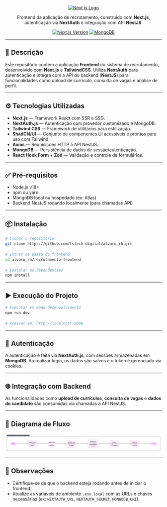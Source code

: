 <p align="center">
  <a href="https://nextjs.org" target="blank"><img src="https://vercel.com/vc-ap-vercel-marketing/_next/static/media/nextjs-logo-dark.c32f567e.svg" width="100" alt="Next.js Logo" /></a>
</p>

<p align="center">Frontend da aplicação de recrutamento, construído com <strong>Next.js</strong>, autenticação via <strong>NextAuth</strong> e integração com API <strong>NestJS</strong>.</p>

<p align="center">
  <a href="https://nextjs.org" target="_blank"><img src="https://img.shields.io/badge/Next.js-13+-black.svg" alt="Next.js Version" /></a>
  <a href="https://www.mongodb.com/" target="_blank"><img src="https://img.shields.io/badge/Database-MongoDB-green" alt="MongoDB" /></a>
</p>

---

## 🧾 Descrição

Este repositório contém a aplicação **Frontend** do sistema de recrutamento, desenvolvido com **Next.js** e **TailwindCSS**. Utiliza **NextAuth** para autenticação e integra com a API do backend (**NestJS**) para funcionalidades como upload de currículo, consulta de vagas e análise de perfil.

---

## ⚙️ Tecnologias Utilizadas

- **Next.js** — Framework React com SSR e SSG.
- **NextAuth.js** — Autenticação com provedor customizado e MongoDB.
- **Tailwind CSS** — Framework de utilitários para estilização.
- **ShadCN/UI** — Conjunto de componentes UI acessíveis e prontos para uso com Tailwind.
- **Axios** — Requisições HTTP à API NestJS.
- **MongoDB** — Persistência de dados de sessão/autenticação.
- **React Hook Form** + **Zod** — Validação e controle de formulários.

---

## ✅ Pré-requisitos

- Node.js v18+
- npm ou yarn
- MongoDB local ou hospedado (ex: Atlas)
- Backend NestJS rodando localmente (para chamadas API)

---

## 📦 Instalação

```bash
# Clonar o repositório
git clone https://github.com/fstech-digital/alvaro_rh.git

# Entrar na pasta do frontend
cd alvaro_rh/recrutamento-frontend

# Instalar as dependências
npm install
```

---

## ▶️ Execução do Projeto

```bash
# Executar em modo desenvolvimento
npm run dev

# Acessar em: http://localhost:3000
```

---

## 🔐 Autenticação

A autenticação é feita via **NextAuth.js**, com sessões armazenadas em **MongoDB**. Ao realizar login, os dados são salvos e o token é gerenciado via cookies.

---

## 🌐 Integração com Backend

As funcionalidades como **upload de currículos**, **consulta de vagas** e **dados do candidato** são consumidas via chamadas à API NestJS.

---

## 🧭 Diagrama de Fluxo

![Fluxo da Aplicação Frontend](/docs/Diagramas/Diagrama%20de%20Fluxo%20Frontend.png)

---

## 📌 Observações

- Certifique-se de que o backend esteja rodando antes de iniciar o frontend.
- Atualize as variáveis de ambiente `.env.local` com as URLs e chaves necessárias (ex: `NEXTAUTH_URL`, `NEXTAUTH_SECRET`, `MONGODB_URI`).
